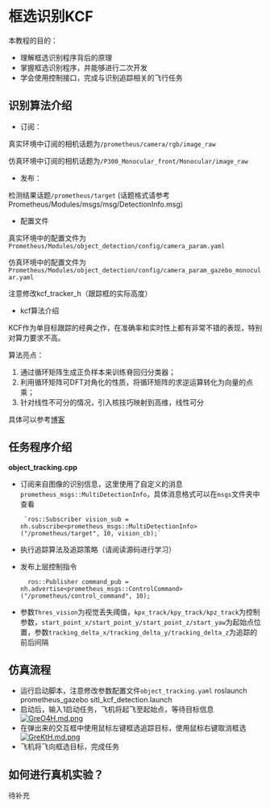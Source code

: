 # 框选识别KCF
  
本教程的目的：
 - 理解框选识别程序背后的原理
 - 掌握框选识别程序，并能够进行二次开发
 - 学会使用控制接口，完成与识别追踪相关的飞行任务


## 识别算法介绍

 - 订阅：

真实环境中订阅的相机话题为`/prometheus/camera/rgb/image_raw`

仿真环境中订阅的相机话题为`/P300_Monocular_front/Monocular/image_raw`
 
 - 发布：

检测结果话题`/prometheus/target` (话题格式请参考Prometheus/Modules/msgs/msg/DetectionInfo.msg)
 
 - 配置文件

真实环境中的配置文件为`Prometheus/Modules/object_detection/config/camera_param.yaml`

仿真环境中的配置文件为`Prometheus/Modules/object_detection/config/camera_param_gazebo_monocular.yaml`

注意修改kcf_tracker_h（跟踪框的实际高度）

- kcf算法介绍

KCF作为单目标跟踪的经典之作，在准确率和实时性上都有非常不错的表现，特别对算力要求不高。

算法亮点：

1. 通过循环矩阵生成正负样本来训练脊回归分类器；
2. 利用循环矩阵可DFT对角化的性质，将循环矩阵的求逆运算转化为向量的点乘；
3. 针对线性不可分的情况，引入核技巧映射到高维，线性可分

具体可以参考[博客](https://blog.csdn.net/shenxiaolu1984/article/details/50905283)

## 任务程序介绍
**object_tracking.cpp**

 - 订阅来自图像的识别信息，这里使用了自定义的消息`prometheus_msgs::MultiDetectionInfo`，具体消息格式可以在`msgs`文件夹中查看
 
 		`ros::Subscriber vision_sub = nh.subscribe<prometheus_msgs::MultiDetectionInfo>("/prometheus/target", 10, vision_cb);`
        
- 执行追踪算法及追踪策略（请阅读源码进行学习）
- 发布上层控制指令

		ros::Publisher command_pub = nh.advertise<prometheus_msgs::ControlCommand>("/prometheus/control_command", 10);

- 参数`Thres_vision`为视觉丢失阈值，`kpx_track/kpy_track/kpz_track`为控制参数，`start_point_x/start_point_y/start_point_z/start_yaw`为起始点位置，参数`tracking_delta_x/tracking_delta_y/tracking_delta_z`为追踪的前后间隔

## 仿真流程
- 运行启动脚本，注意修改参数配置文件`object_tracking.yaml`
    	roslaunch prometheus_gazebo sitl_kcf_detection.launch
- 启动后，输入1启动任务，飞机将起飞至起始点，等待目标信息
	[![GreO4H.md.png](https://s1.ax1x.com/2020/04/05/GreO4H.md.png)](https://imgchr.com/i/GreO4H)
- 在弹出来的交互框中使用鼠标左键框选追踪目标，使用鼠标右键取消框选
	[![GreKtH.md.png](https://s1.ax1x.com/2020/04/05/GreKtH.md.png)](https://imgchr.com/i/GreKtH)
- 飞机将飞向框选目标，完成任务


## 如何进行真机实验？  

待补充  
  

